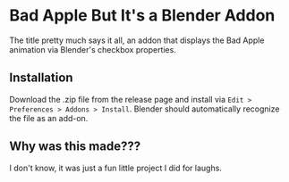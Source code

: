 # Bad Apple But It's a Blender Addon

The title pretty much says it all, an addon that displays the Bad Apple animation via Blender's checkbox properties.

## Installation

Download the .zip file from the release page and install via `Edit > Preferences > Addons > Install`. Blender should automatically recognize the file as an add-on.

## Why was this made???

I don't know, it was just a fun little project I did for laughs.
